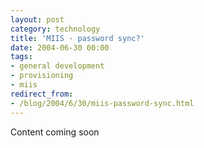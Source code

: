 ```yaml
---
layout: post
category: technology
title: 'MIIS - password sync?'
date: 2004-06-30 00:00
tags:
- general development
- provisioning
- miis
redirect_from:
- /blog/2004/6/30/miis-password-sync.html
---
```

Content coming soon
